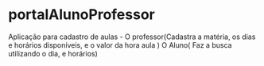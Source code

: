 # portalAlunoProfessor
Aplicação para cadastro de aulas - O professor(Cadastra a matéria, os dias e horários disponíveis, e o valor da hora aula ) O Aluno( Faz a busca utilizando o dia, e horários)
